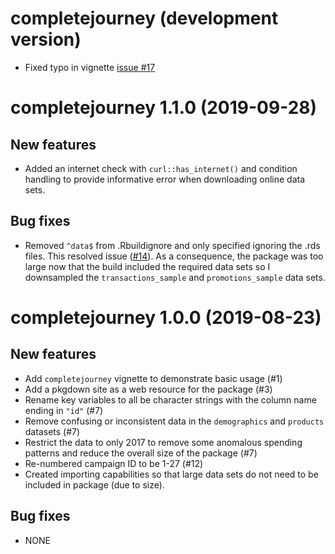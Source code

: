 # completejourney (development version)

  * Fixed typo in vignette [issue #17](https://github.com/bradleyboehmke/completejourney/issues/17)

# completejourney 1.1.0 (2019-09-28)

## New features

  * Added an internet check with `curl::has_internet()` and condition handling to 
    provide informative error when downloading online data sets.

## Bug fixes

  * Removed `^data$` from .Rbuildignore and only specified ignoring the .rds 
    files. This resolved issue ([#14](https://github.com/bradleyboehmke/completejourney/issues/14)). 
    As a consequence, the package was too large now that the build included the 
    required data sets so I downsampled the `transactions_sample` and 
    `promotions_sample` data sets.

# completejourney 1.0.0 (2019-08-23)

## New features

  * Add `completejourney` vignette to demonstrate basic usage (#1)
  * Add a pkgdown site as a web resource for the package (#3)
  * Rename key variables to all be character strings with the column name ending in `"id"` (#7)
  * Remove confusing or inconsistent data in the `demographics` and `products` datasets (#7)
  * Restrict the data to only 2017 to remove some anomalous spending patterns and 
  reduce the overall size of the package (#7)
  * Re-numbered campaign ID to be 1-27 (#12)
  * Created importing capabilities so that large data sets do not need to be included
    in package (due to size).

## Bug fixes

  * NONE
